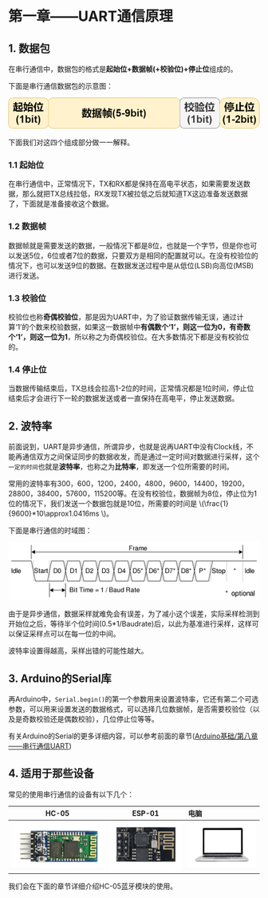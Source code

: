 # 第一章——UART通信原理

## 1. 数据包

在串行通信中，数据包的格式是**起始位+数据帧(+校验位)+停止位**组成的。

下面是串行通信数据包的示意图：

![串行通信数据包的示意图](../../../../images/通信专题/串口通信/UART/3.1.2.1-1.png)

下面我们对这四个组成部分做一一解释。

### 1.1 起始位

在串行通信中，正常情况下，TX和RX都是保持在高电平状态，如果需要发送数据，那么就把TX总线拉低，RX发现TX被拉低之后就知道TX这边准备发送数据了，下面就是准备接收这个数据。

### 1.2 数据帧

数据帧就是需要发送的数据，一般情况下都是8位，也就是一个字节，但是你也可以发送5位，6位或者7位的数据，只要双方是相同的配置就可以。在没有校验位的情况下，也可以发送9位的数据。在数据发送过程中是从低位(LSB)向高位(MSB)进行发送。

### 1.3 校验位

校验位也称**奇偶校验位**，那是因为UART中，为了验证数据传输无误，通过计算‘1’的个数来校验数据，如果这一数据帧中**有偶数个‘1’，则这一位为0，有奇数个‘1’，则这一位为1**，所以称之为奇偶校验位。在大多数情况下都是没有校验位的。

### 1.4 停止位

当数据传输结束后，TX总线会拉高1-2位的时间，正常情况都是1位时间，停止位结束后才会进行下一轮的数据发送或者一直保持在高电平，停止发送数据。

## 2. 波特率

前面说到，UART是异步通信，所谓异步，也就是说再UART中没有Clock线，不能再通信双方之间保证同步的数据收发，而是通过一定时间对数据进行采样，这个`一定的时间`也就是**波特率**，也称之为**比特率**，即发送一个位所需要的时间。

常用的波特率有300，600，1200，2400，4800，9600，14400，19200，28800，38400，57600，115200等。在没有校验位，数据帧为8位，停止位为1位的情况下，我们发送一个数据包就是10位，所需要的时间是 \\(\frac{1}{9600}*10\approx1.0416ms \\)。

下面是串行通信的时域图：

![串行通信的时域图](../../../../images/通信专题/串口通信/UART/3.1.2.1-2.png)

由于是异步通信，数据采样就难免会有误差，为了减小这个误差，实际采样检测到开始位之后，等待半个位时间(0.5*1/Baudrate)后，以此为基准进行采样，这样可以保证采样点可以在每一位的中间。

波特率设置得越高，采样出错的可能性越大。

## 3. Arduino的Serial库

再Arduino中，`Serial.begin()`的第一个参数用来设置波特率，它还有第二个可选参数，可以用来设置发送的数据格式，可以选择几位数据帧，是否需要校验位（以及是奇数校验还是偶数校验），几位停止位等等。

有关Arduino的Serial的更多详细内容，可以参考前面的章节([Arduino基础/第八章——串行通信UART](../../../Arduino基础/第八章.md))

## 4. 适用于那些设备

常见的使用串行通信的设备有以下几个：

|                             HC-05                              |                             ESP-01                              | 电脑                                                          |
| :------------------------------------------------------------: | :-------------------------------------------------------------: | :------------------------------------------------------------ |
| ![HC-06](../../../../images/通信专题/串口通信/UART/3.1.2.1-3.png) | ![ESP-01](../../../../images/通信专题/串口通信/UART/3.1.2.1-4.png) | ![电脑](../../../../images/通信专题/串口通信/UART/3.1.2.1-5.png) |

我们会在下面的章节详细介绍HC-05蓝牙模块的使用。